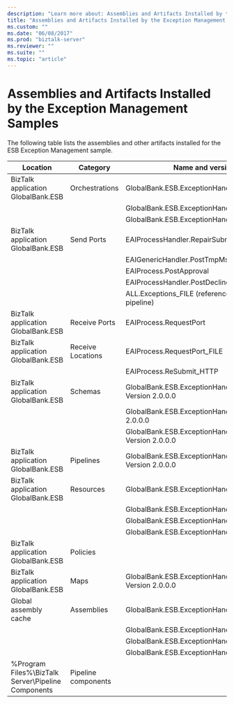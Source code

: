 ```yaml
---
description: "Learn more about: Assemblies and Artifacts Installed by the Exception Management Samples"
title: "Assemblies and Artifacts Installed by the Exception Management Samples"
ms.custom: ""
ms.date: "06/08/2017"
ms.prod: "biztalk-server"
ms.reviewer: ""
ms.suite: ""
ms.topic: "article"
---
```

# Assemblies and Artifacts Installed by the Exception Management Samples
The following table lists the assemblies and other artifacts installed for the ESB Exception Management sample.  
  
|Location|Category|Name and version of the component|  
|--------------|--------------|---------------------------------------|  
|BizTalk application GlobalBank.ESB|Orchestrations|GlobalBank.ESB.ExceptionHandling.Processes.EAIProcess|  
|||GlobalBank.ESB.ExceptionHandling.Handlers.EAIGenericHandler|  
|||GlobalBank.ESB.ExceptionHandling.Handlers.EAIProcessHandler|  
|BizTalk application GlobalBank.ESB|Send Ports|EAIProcessHandler.RepairSubmit|  
|||EAIGenericHandler.PostTmpMsg|  
|||EAIProcess.PostApproval|  
|||EAIProcessHandler.PostDecline|  
|||ALL.Exceptions_FILE (references the GlobalFaultProcessor pipeline)|  
|BizTalk application GlobalBank.ESB|Receive Ports|EAIProcess.RequestPort|  
|BizTalk application GlobalBank.ESB|Receive Locations|EAIProcess.RequestPort_FILE|  
|||EAIProcess.ReSubmit_HTTP|  
|BizTalk application GlobalBank.ESB|Schemas|GlobalBank.ESB.ExceptionHandling.Schemas.System_Properties Version 2.0.0.0|  
|||GlobalBank.ESB.ExceptionHandling.Schemas.Request Version 2.0.0.0|  
|||GlobalBank.ESB.ExceptionHandling.Schemas.RequestDenied Version 2.0.0.0|  
|BizTalk application GlobalBank.ESB|Pipelines|GlobalBank.ESB.ExceptionHandling.Pipelines.GlobalFaultProcessor Version 2.0.0.0|  
|BizTalk application GlobalBank.ESB|Resources|GlobalBank.ESB.ExceptionHandling.Handlers Version 2.0.0.0|  
|||GlobalBank.ESB.ExceptionHandling.Processes Version 2.0.0.0|  
|||GlobalBank.ESB.ExceptionHandling.Schemas Version 2.0.0.0|  
|||GlobalBank.ESB.ExceptionHandling.Pipelines Version 2.0.0.0|  
|BizTalk application GlobalBank.ESB|Policies||  
|BizTalk application GlobalBank.ESB|Maps|GlobalBank.ESB.ExceptionHandling.Schemas.MapToReqDenied Version 2.0.0.0|  
|Global assembly cache|Assemblies|GlobalBank.ESB.ExceptionHandling.Handlers Version 2.0.0.0|  
|||GlobalBank.ESB.ExceptionHandling.Processes Version 2.0.0.0|  
|||GlobalBank.ESB.ExceptionHandling.Schemas Version 2.0.0.0|  
|||GlobalBank.ESB.ExceptionHandling.Pipelines Version 2.0.0.0|  
|%Program Files%\\BizTalk Server\Pipeline Components|Pipeline components||
